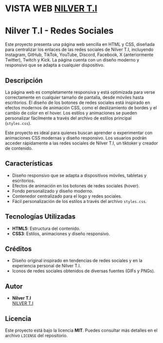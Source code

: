 # VISTA WEB [NILVER T.I](https://nilverti.netlify.app/)

# Nilver T.I - Redes Sociales

Este proyecto presenta una página web sencilla en HTML y CSS, diseñada para centralizar los enlaces de las redes sociales de Nilver T.I, incluyendo Instagram, GitHub, TikTok, YouTube, Discord, Facebook, X (anteriormente Twitter), Twitch y Kick. La página cuenta con un diseño moderno y responsivo que se adapta a cualquier dispositivo.

## Descripción
La página web es completamente responsiva y está optimizada para verse correctamente en cualquier tamaño de pantalla, desde móviles hasta escritorios. El diseño de los botones de redes sociales está inspirado en efectos modernos de animación CSS, como el deslizamiento de bordes y el cambio de color en el hover. Los estilos y animaciones se pueden personalizar fácilmente a través del archivo de estilos principal (`styles.css`).

Este proyecto es ideal para quienes buscan aprender o experimentar con animaciones CSS modernas y diseño responsivo. Los usuarios podrán acceder rápidamente a las redes sociales de Nilver T.I, un tiktoker y creador de contenido.

## Características
- Diseño responsivo que se adapta a dispositivos móviles, tabletas y escritorios.
- Efectos de animación en los botones de redes sociales (hover).
- Fondo personalizado y diseño moderno.
- Contenedor centralizado para el logo y redes sociales.
- Fácil personalización de los estilos a través del archivo `styles.css`.

## Tecnologías Utilizadas
- **HTML5**: Estructura del contenido.
- **CSS3**: Estilos, animaciones y diseño responsivo.

## Créditos
- Diseño original inspirado en tendencias de redes sociales y en la experiencia personal de Nilver T.I.
- Iconos de redes sociales obtenidos de diversas fuentes (GIFs y PNGs).

## Autor
- **Nilver T.I**  
  [NILVER T.I](https://nilverti.bio.link/)

## Licencia
Este proyecto está bajo la licencia **MIT**. Puedes consultar más detalles en el archivo `LICENSE` del repositorio.